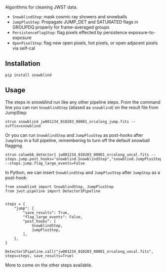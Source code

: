 Algorithms for cleaning JWST data.

 - `SnowblindStep`: mask cosmic ray showers and snowballs
 - `JumpPlusStep`: Propagate JUMP_DET and SATURATED flags in GROUPDQ properly for frame-averaged groups
 - `PersistenceFlagStep`: flag pixels effected by persistence exposure-to-exposure
 - `OpenPixelStep`: flag new open pixels, hot pixels, or open adjacent pixels via self-cal


## Installation


    pip install snowblind


## Usage

The steps in snowblind run like any other pipeline steps.  From the command line you can run `SnowblindStep` (aliased as `snowblind`) on the result file from JumpStep:

    strun snowblind jw001234_010203_00001_nrcalong_jump.fits --suffix=snowblind

Or you can run `SnowblindStep` and `JumpPlusStep` as post-hooks after `JumpStep` in a full pipeline, remembering to turn off the default snowball flagging.

    strun calwebb_detector1 jw001234_010203_00001_nrcalong_uncal.fits --steps.jump.post_hooks="snowblind.SnowblindStep","snowblind.JumpPlusStep" --steps.jump.flag_large_events=False

In Python, we can insert `SnowblindStep` and `JumpPlusStep` after `JumpStep` as a post-hook:

    from snowblind import SnowblindStep, JumpPlusStep
    from jwst.pipeline import Detector1Pipeline


    steps = {
        "jump": {
            "save_results": True,
            "flag_large_events": False,
            "post_hooks": [
                SnowblindStep,
                JumpPlusStep,
            ],
        },
    }

    Detector1Pipeline.call("jw001234_010203_00001_nrcalong_uncal.fits", steps=steps, save_results=True)

More to come on the other steps available.
